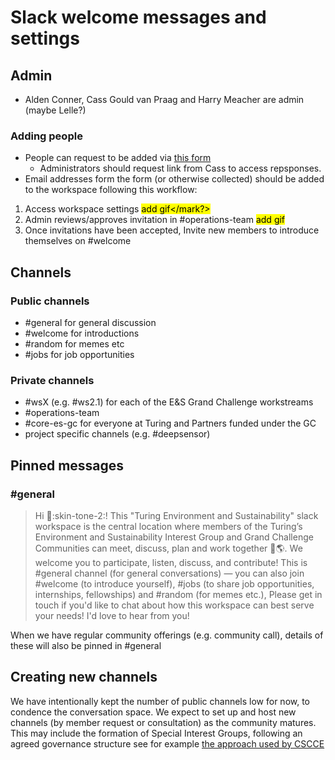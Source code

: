 # Slack welcome messages and settings

## Admin
- Alden Conner, Cass Gould van Praag and Harry Meacher are admin (maybe Lelle?)

### Adding people
- People can request to be added via [this form](https://forms.office.com/Pages/DesignPageV2.aspx?prevorigin=Marketing&origin=NeoPortalPage&subpage=design&id=p_SVQ1XklU-Knx-672OE-ZmEJNLHTHVFkqQ97AaCfn9UNU1PMUo4QkdYWTdXR0VPRlZSRjJQTktRWC4u&analysis=false)
    - Administrators should request link from Cass to access repsponses.
- Email addresses form the form (or otherwise collected) should be added to the workspace following this workflow:
1. Access workspace settings <mark>add gif</mark?>    
2. Admin reviews/approves invitation in #operations-team <mark>add gif</mark>
3. Once invitations have been accepted, Invite new members to introduce themselves on #welcome


## Channels
### Public channels
- #general for general discussion
- #welcome for introductions
- #random for memes etc
- #jobs for job opportunities

### Private channels
- #wsX (e.g. #ws2.1) for each of the E&S Grand Challenge workstreams
- #operations-team
- #core-es-gc for everyone at Turing and Partners funded under the GC
- project specific channels (e.g. #deepsensor)


## Pinned messages

### #general
> Hi :wave::skin-tone-2:! This "Turing Environment and Sustainability" slack workspace is the central location where members of the Turing’s Environment and Sustainability Interest Group and Grand Challenge Communities can meet, discuss, plan and work together :rocket::earth_americas:. We welcome you to participate, listen, discuss, and contribute!
This is #general channel (for general conversations) — you can also join #welcome (to introduce yourself), #jobs (to share job opportunities, internships, fellowships) and #random (for memes etc.),
Please get in touch if you'd like to chat about how this workspace can best serve your needs! I'd love to hear from you!

When we have regular community offerings (e.g. community call), details of these will also be pinned in #general

## Creating new channels
We have intentionally kept the number of public channels low for now, to condence the conversation space. We expect to set up and host new channels (by member request or consultation) as the community matures. This may include the formation of Special Interest Groups, following an agreed governance structure see for example [the approach used by CSCCE](https://www.cscce.org/community/sigs/)